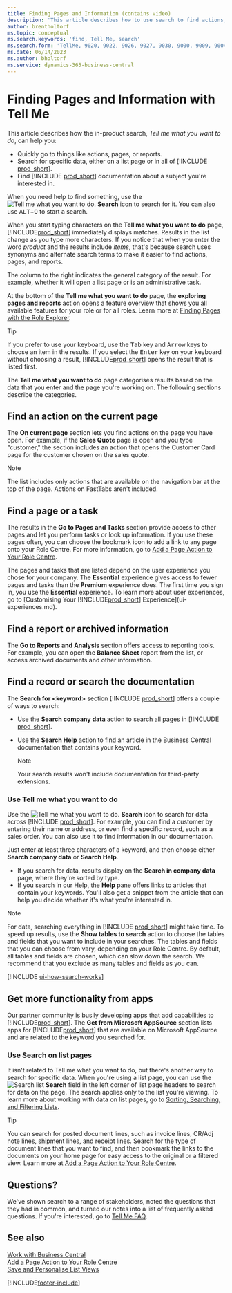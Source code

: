 ```yaml
---
title: Finding Pages and Information (contains video)
description: 'This article describes how to use search to find actions, pages, reports, documentation, and data, and other apps and consulting services.'
author: brentholtorf
ms.topic: conceptual
ms.search.keywords: 'find, Tell Me, search'
ms.search.form: 'TellMe, 9020, 9022, 9026, 9027, 9030, 9000, 9009, 9004, 9005, 9024, 9006, 9007, 9010, 9016, 9017'
ms.date: 06/14/2023
ms.author: bholtorf
ms.service: dynamics-365-business-central
---
```

# <a name="finding-pages-and-information-with-tell-me"></a>Finding Pages and Information with Tell Me

This article describes how the in-product search, *Tell me what you want to do*, can help you: 

* Quickly go to things like actions, pages, or reports.
* Search for specific data, either on a list page or in all of [!INCLUDE [prod_short](includes/prod_short.md)].
* Find [!INCLUDE [prod_short](includes/prod_short.md)] documentation about a subject you're interested in.

<!-- ![!VIDEO https://go.microsoft.com/fwlink/?linkid=2086048] -->

When you need help to find something, use the ![Tell me what you want to do.](media/ui-search/search.png "Search for Page or Report") **Search** icon to search for it. You can also use <kbd>ALT</kbd>+<kbd>Q</kbd> to start a search.

When you start typing characters on the **Tell me what you want to do** page, [!INCLUDE[prod_short](includes/prod_short.md)] immediately displays matches. Results in the list change as you type more characters. If you notice that when you enter the word *product* and the results include *items*, that's because search uses synonyms and alternate search terms to make it easier to find actions, pages, and reports.

The column to the right indicates the general category of the result. For example, whether it will open a list page or is an administrative task.  

At the bottom of the **Tell me what you want to do** page, the **exploring pages and reports** action opens a feature overview that shows you all available features for your role or for all roles. Learn more at [Finding Pages with the Role Explorer](ui-role-explorer.md).

> [!TIP]  
> If you prefer to use your keyboard, use the <kbd>Tab</kbd> key and <kbd>Arrow</kbd> keys to choose an item in the results. If you select the <kbd>Enter</kbd> key on your keyboard without choosing a result, [!INCLUDE[prod_short](includes/prod_short.md)] opens the result that is listed first.

The **Tell me what you want to do** page categorises results based on the data that you enter and the page you're working on. The following sections describe the categories.

## <a name="find-an-action-on-the-current-page"></a>Find an action on the current page

The **On current page** section lets you find actions on the page you have open. For example, if the **Sales Quote** page is open and you type "customer," the section includes an action that opens the Customer Card page for the customer chosen on the sales quote.

> [!NOTE]  
> The list includes only actions that are available on the navigation bar at the top of the page. Actions on FastTabs aren't included.  

## <a name="find-a-page-or-a-task"></a>Find a page or a task

The results in the **Go to Pages and Tasks** section provide access to other pages and let you perform tasks or look up information. If you use these pages often, you can choose the bookmark icon to add a link to any page onto your Role Centre. For more information, go to [Add a Page Action to Your Role Centre](ui-bookmarks.md).

The pages and tasks that are listed depend on the user experience you chose for your company. The **Essential** experience gives access to fewer pages and tasks than the **Premium** experience does. The first time you sign in, you use the **Essential** experience. To learn more about user experiences, go to [Customising Your [!INCLUDE[prod_short](includes/prod_short.md)] Experience](ui-experiences.md).

## <a name="find-a-report-or-archived-information"></a>Find a report or archived information

The **Go to Reports and Analysis** section offers access to reporting tools. For example, you can open the **Balance Sheet** report from the list, or access archived documents and other information.  

## <a name="find-a-record-or-search-the-documentation"></a>Find a record or search the documentation

The **Search for \<keyword\>** section [!INCLUDE [prod_short](includes/prod_short.md)] offers a couple of ways to search:

* Use the **Search company data** action to search all pages in [!INCLUDE [prod_short](includes/prod_short.md)].
* Use the **Search Help** action to find an article in the Business Central documentation that contains your keyword.

  > [!NOTE]  
  > Your search results won't include documentation for third-party extensions.

### <a name="use-tell-me-what-you-want-to-do"></a>Use Tell me what you want to do

Use the ![Tell me what you want to do.](media/ui-search/search.png "Search for Page or Report") **Search** icon to search for data across [!INCLUDE [prod_short](includes/prod_short.md)]. For example, you can find a customer by entering their name or address, or even find a specific record, such as a sales order. You can also use it to find information in our documentation.

Just enter at least three characters of a keyword, and then choose either **Search company data** or **Search Help**.

* If you search for data, results display on the **Search in company data** page, where they're sorted by type.  
* If you search in our Help, the **Help** pane offers links to articles that contain your keywords. You'll also get a snippet from the article that can help you decide whether it's what you're interested in.

> [!NOTE]
> For data, searching everything in [!INCLUDE [prod_short](includes/prod_short.md)] might take time. To speed up results, use the **Show tables to search** action to choose the tables and fields that you want to include in your searches. The tables and fields that you can choose from vary, depending on your Role Centre. By default, all tables and fields are chosen, which can slow down the search. We recommend that you exclude as many tables and fields as you can.

[!INCLUDE [ui-how-search-works](includes/ui-how-search-works.md)]

## <a name="get-more-functionality-from-apps"></a>Get more functionality from apps

Our partner community is busily developing apps that add capabilities to [!INCLUDE[prod_short](includes/prod_short.md)]. The **Get from Microsoft AppSource** section lists apps for [!INCLUDE[prod_short](includes/prod_short.md)] that are available on Microsoft AppSource and are related to the keyword you searched for.

### <a name="use-search-on-list-pages"></a>Use Search on list pages

It isn't related to Tell me what you want to do, but there's another way to search for specific data. When you're using a list page, you can use the ![Search list](media/ui-search/search-list.png "Search list icon") **Search** field in the left corner of list page headers to search for data on the page. The search applies only to the list you're viewing. To learn more about working with data on list pages, go to [Sorting, Searching, and Filtering Lists](ui-enter-criteria-filters.md).  

> [!TIP]
> You can search for posted document lines, such as invoice lines, CR/Adj note lines, shipment lines, and receipt lines. Search for the type of document lines that you want to find, and then bookmark the links to the documents on your home page for easy access to the original or a filtered view. Learn more at [Add a Page Action to Your Role Centre](ui-bookmarks.md).

## <a name="questions"></a>Questions?

We've shown search to a range of stakeholders, noted the questions that they had in common, and turned our notes into a list of frequently asked questions. If you're interested, go to [Tell Me FAQ](ui-search-faq.md).

## <a name="see-also"></a>See also

[Work with Business Central](ui-work-product.md)  
[Add a Page Action to Your Role Centre](ui-bookmarks.md)  
[Save and Personalise List Views](ui-views.md)  

[!INCLUDE[footer-include](includes/footer-banner.md)]
